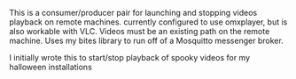 This is a consumer/producer pair for launching and stopping videos playback on remote machines.
currently configured to use omxplayer, but is also workable with VLC.
Videos must be an existing path on the remote machine.
Uses my bites library to run off of a Mosquitto messenger broker.

I initially wrote this to start/stop playback of spooky videos for my halloween installations
